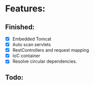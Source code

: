 # Features:

## Finished:
- [x] Embedded Tomcat
- [x] Auto scan servlets
- [x] RestControllers and request mapping
- [x] IoC container
- [x] Resolve circular dependencies.

## Todo:
